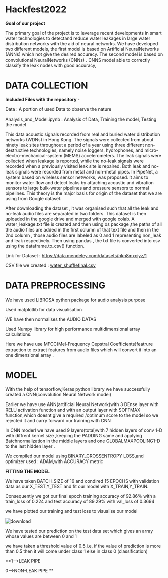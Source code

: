 # Hackfest2022

**Goal of our project**

The primary goal of the project is to leverage recent  developments  in  smart  water  technologies  to  detectand  reduce  water  leakages  in  large  water  distribution  networks  with  the  aid  of  neural  networks. We  have  developed two different models, the first model is based on Artificial NeuralNetworks (ANNs) which not give the desired accurecy. The second  model  is  based  on convolutional NeuralNetworks (CNNs) .  CNNS model able  to  correctly  classify  the  leak nodes with good accuracy,

# DATA COLLECTION

**Included Files with the repository -**

Data : A portion of used Data to observe the nature

Analysis_and_Model.ipynb : Analysis of Data, Training the model, Testing the model

This data acoustic signals recorded from real and buried water distribution networks (WDNs) in Hong Kong. The signals were collected from about ninety leak sites throughout a period of a year using three different non-destructive technologies, namely noise loggers, hydrophones, and micro-electro-mechanical-system (MEMS) accelerometers. The leak signals were collected when leakage is reported, while the no-leak signals were recorded when a previously visited leak site is repaired. Both leak and no-leak signals were recorded from metal and non-metal pipes. 
In PipeNet, a system based on wireless sensor networks, was proposed. It aims to monitor water flow and detect leaks by attaching acoustic and vibration sensors to large bulk-water pipelines and pressure sensors to normal pipelines. This theory is the major basis for origin of the dataset that we are using from Google dataset.

After downloading the dataset , it was organised such that all the leak and no-leak audio files are separated in two folders. This dataset is then uploaded in the google drive and merged with google colab. A water_leakage.txt file is created and then using os package ,the paths of all the audio files are added in the first column of that text file and then in the 2nd column , those audio files are labeled  as 0 and 1 representing non_leak and leak respectively. Then using pandas , the txt file is converted into csv using the dataframe.to_csv() function. 

Link for Dataset : https://data.mendeley.com/datasets/hkn8mxcjyz/1

CSV file we created : [water_shufflefinal.csv](https://github.com/Anubhavrajak/Hackfest2022/files/8646387/water_shufflefinal.csv)


# DATA PREPROCESSING

We have used LIBROSA python package for audio analysis purpose

Used matplotlib for data visualisation

WE have then normalises the AUDIO DATAS

Used Numpy library for high performance multidimensional array calculations.

Here we have use MFCC(Mel-Frequency Cepstral Coefficients)featrure extraction to extract features from audio files 
which will convert it into an one dimensional array .


# MODEL

With the help of tensorflow,Keras python library we have successfully created
a CNN(convolution Neural Network model)

Earlier we have use ANN(artificial Neural Network)with 3 DEnse layer with RELU activation function and
with an output layer with SOFTMAX function,which doesnt give a required /optimum score to the model 
so we rejected it and carry forward our training with CNN

In CNN moderl we have used 9 layers(total)with 7 hidden layers of conv 1-D with diffrent kernel size ,keeping the PADDING same and 
applying Batchnormalization in the middle layers 
and one GLOBALMAXPOOLING1-D to the last hidden layer .

We compiled our model using BINARY_CROSSENTROPY LOSS,and optimizer used : ADAM,with ACCURACY metric

**FITTING THE MODEL**

We have taken BATCH_SIZE of 16 and condired 15 EPOCHS with validation data as our X_TEST,Y_TEST and fit our model with 
X_TRAIN,Y_TRAIN.

Consequently we got our final epoch training accuracy of 92.86% with a train_loss of 0.224
and test accuracy of 89.29% with val_loss of 0.3694

we have plotted our training and test loss to visualise our model 

![download](https://user-images.githubusercontent.com/79101972/167283505-71fd7e3d-dca7-4a1e-80d4-1a340ffe9164.png)


We have tested our prediction on the test data set which gives an array whose values are between 0 and 1

we have taken a threshold value of 0.5.i.e, if the value of prediction is more than 0.5 then it will come under class 1 else in class 0
(classification)

**1-->LEAK PIPE
  
 0-->NON-LEAK PIPE **

